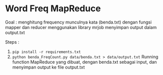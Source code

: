 # Word Freq MapReduce

Goal :
menghitung frequency munculnya kata (benda.txt) dengan fungsi mapper dan reducer menggunakan library mrjob
menyimpan output dalam output.txt


Steps :
1. `pip install -r requirements.txt`
2. `python benda_FreqCount.py data/benda.txt > data/output.txt` Running function MapReduce yang dibuat, dengan benda.txt sebagai input, dan menyimpan output ke file output.txt
